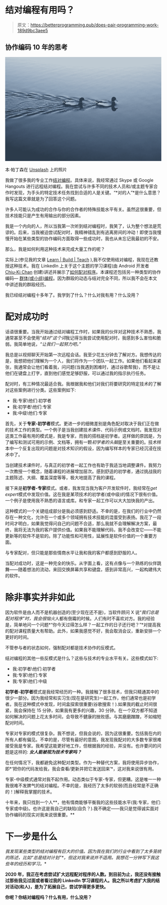 # 结对编程有用吗？

> 原文：<https://betterprogramming.pub/does-pair-programming-work-189d9bc3aee5>

## 协作编码 10 年的思考

![](img/06d145ecb5f00a67ba7c1406767a66c7.png)

本·帕丁森在 [Unsplash](https://unsplash.com/s/photos/pair?utm_source=unsplash&utm_medium=referral&utm_content=creditCopyText) 上的照片

我做了很多我的专业工作[结对编程](https://en.wikipedia.org/wiki/Pair_programming)。具体来说，我经常通过 Skype 或 Google Hangouts 进行远程结对编程。我在尝试与许多不同的技术人员和/或主题专家合作时发现，为手头的特定技术任务找到合适的人是关键。“*对的人”*是什么意思？我写这篇文章就是为了回答这个问题。

许多人可能认为成功的合作与你的合作者的特殊技能水平有关。虽然这很重要，但技术技能只是产生有用输出的部分因素。

我是一个内向的人，所以当我第一次听到结对编程时，我笑了，认为整个想法是荒谬的。后来，当我被迫尝试配对时，我精神错乱到有逃离房间的冲动！即使当我慢慢开始在某些类型的协作编码方面取得一些成功时，我也从未忘记我最初的不安。

那么，我是如何利用这种技术来完成大量工作的呢？

实际上(参见我的文章 [Learn | Build | Teach](https://medium.com/@lynnlangit/learn-build-teach-bb7f76b84f9d) ),我不仅使用结对编程，我现在还教授这种技术。我在 LinkedIn 上关于这个主题的学习课程(由 Android 开发者 [Chiu-Ki Chan](https://twitter.com/chiuki) 创建)讲述并展示了[如何配对程序](https://www.linkedin.com/learning/agile-software-development-pair-and-mob-programming)。本课程还包括另一种类型的协作编码— [群体(或小组)编程](https://en.wikipedia.org/wiki/Mob_programming)。因为群殴的动态与结对完全不同，所以我不会在本文中讲述我的群殴经历。

我已经结对编程十多年了。我学到了什么？什么对我有用？什么没用？

# 配对成功时

话语很重要。当我开始通过结对编程工作时，如果我的伙伴对这种技术不熟悉，我通常甚至不会使用“*结对”这个词*我记得当我尝试使用配对时，我感到多么害怕和脆弱。我简单地说，*“让我们一起努力吧。”*

我总是以视频聊天开始第一次远程会话。我至少花五分钟去了解对方。我想传达的是，我想把他们理解为一个人，我们将作为一个团队一起工作。如果他们看起来紧张，我通常会让他们看着我，问问题(当我遇到困难时，通过谷歌帮我)，而不是让他们在键盘上打字，直到他们感觉足够舒服，可以通过我的指示执行任务。

配对时，有三种情况最适合我。我根据我和他们对我们将要研究的特定技术的了解对这些案例进行分类。这些案例如下:

*   我:专家\他们:初学者
*   我:初学者\他们:专家
*   我:中级\他们:专家

首先，关于**专家-初学者**模式。更进一步的细微差别是角色配对取决于我们正在做的技术工作的类型。一个例子是当我创建技术课件、代码示例或文档时。我发现对这类工作最有用的模式是，我是专家，而我的搭档是初学者。这样做的原因是，为了编写和测试可用的示例、文档等，拥有一颗*初学者的头脑*是至关重要的。技术样本中一个反复出现的问题是对技术知识的假设，因为编写样本的专家已经沉浸在技术中了。

当创建技术课件时，与真正的初学者一起工作也有助于我适当地调整课件。我努力一次教授一个概念，随着课程的进展增加层次。感到舒适的初学者，通过挑战我的主题陈述、大纲、覆盖深度等等，极大地提高了我的课程。

接下来是**初学者-专家**模式。或者，我发现当我为客户开发软件时，我经常在*get expert*模式中发现价值。这在我是某项技术的初学者(或中级)的情况下很有价值。一个例子是使用我不熟悉的语言或库。和专家一起工作可以大大加快我的产出。

这种模式的一个关键组成部分是我必须感到舒适。不幸的是，在我们的行业中仍然存在一种文化，允许在一个或多个领域拥有技术技能的混蛋受到表扬。我花了一段时间才明白，如果我觉得问自己的问题不合适，那么我就不会理解解决方案，最终，我将无法为我的客户提供价值。如果我不能理解代码，我不会改变它——不能更新等的软件不是软的。除了功能性和可用性，延展性是软件价值的一个重要方面。

与专家配对，但只能是那些情商水平让我和我的客户都感到舒服的人。

当配对成功时，这是一种完全的快乐。从字面上看，这有点像与一个熟练的伙伴跳舞——随着想法的流动，来回交换屏幕共享和键盘，感到非常高兴，一起构建伟大的软件。

# 除非事实并非如此

因为软件是由人而不是机器创造的(至少现在还不是)，当软件顾问 X 说“*我们总是配对程序”时，我会很恼火*人都有倒霉的时候。人们有时不喜欢对方。我的经验是，简单地问一个问题*“你今天过得怎么样？一起工作的日子还行吧？”*对提高我的配对课程质量大有帮助。此外，如果我感觉不好，我会取消会议，重新安排一个更好的时间。

不管参与者的状态如何，强制配对都是技术协作的反模式。

结对编程的其他一些反模式是什么？这些与技术的专业水平有关。这些模式如下:

*   我:初学者\他们:初学者
*   我:专家\他们:专家
*   我:专家\他们:中级

**初学者-初学者**模式是我经常经历的一种。我接触了很多技术，但我只精通其中的很少一部分。因为我经常和实习生(现在是研究生)一起工作，他们通常也是初学者。我在这种模式中发现，时间盒探索很重要(谷歌搜索！).如果我的截止时间很紧，我会保持在 15 分钟，如果我有更多的兴趣，30 分钟。在一个双方都不知道如何解决的问题上花太多时间，会导致不健康的挫败感。与其磨磨蹭蹭，不如缩短配对时间。

专家对专家的模式很复杂。我不想说，但我会说的，因为这很重要。包括我在内的所有人都有偏见。不幸的是，尽管有最好的意图，我发现我配对的大多数专家很难接受我是专家。我希望这能更好地工作，但根据我的经验，并没有。也许要问的问题是这样的: ***女人能被视为技术专家吗？***

在任何情况下，我都避免这种配对类型。作为一种替代方案，我将使用异步协作，即*‘把你的代码发给我，我会查看/更新并把它发送回来’*，这对我来说很有用。

专家-中级模式通常对我不起作用。动态类似于专家-专家，但更糟。这是唯一一种我很难不发脾气的结对编程。不幸的是，我经历了太多的软弱(而且经常是不正确的！)解释我掌握的技术。

十年来，我只找到一个人**，他有情商能够平衡我的这些技能水平(我:专家，他们:专家或中级)。也许这是我自己的缺陷(自负？).我不确定——我只是觉得诚实面对协作编码的现实对我来说很重要。**

# **下一步是什么**

**我发现某些类型的结对编程有巨大的价值。因为我在我们的行业中看到了太多笼统的陈述，比如*“总是结对计划”*，但这对我来说并不适用。我想花一分钟写下我这些年的经历和学习。**

**2020 年，我正在考虑尝试扩大远程配对程序的人数。到目前为止，我还没有接触过那些我见过面或者看过我的 LinkedIn 学习课程的人。我之所以考虑扩大我的结对活动(和人)，是为了拓展自己，尝试学得更多更快。**

**你呢？你结对编程吗？什么有用，什么没用？**